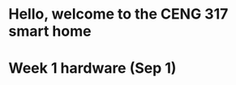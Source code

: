 <html>
  <body>
<h1> Hello, welcome to the CENG 317 smart home<h1>

<h1>Week 1 hardware (Sep 1)</h1>
<body>

</body>
</html>
